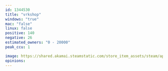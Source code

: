 ```yaml
---
id: 1344530
title: "vrkshop"
windows: "true"
mac: "false"
linux: false
positive: 140
negative: 26
estimated_owners: "0 - 20000"
peak_ccu: 1

image: https://shared.akamai.steamstatic.com/store_item_assets/steam/apps/1344530/header.jpg?t=1728657832
opinions:
---
```

